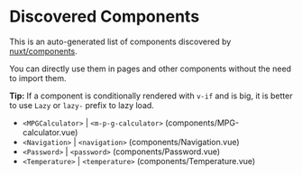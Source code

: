 # Discovered Components

This is an auto-generated list of components discovered by [nuxt/components](https://github.com/nuxt/components).

You can directly use them in pages and other components without the need to import them.

**Tip:** If a component is conditionally rendered with `v-if` and is big, it is better to use `Lazy` or `lazy-` prefix to lazy load.

- `<MPGCalculator>` | `<m-p-g-calculator>` (components/MPG-calculator.vue)
- `<Navigation>` | `<navigation>` (components/Navigation.vue)
- `<Password>` | `<password>` (components/Password.vue)
- `<Temperature>` | `<temperature>` (components/Temperature.vue)
